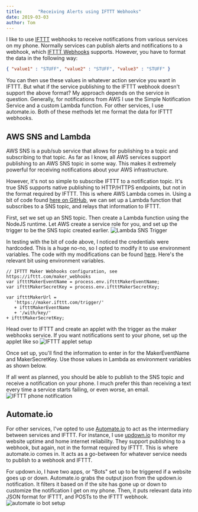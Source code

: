 ```yaml
---
title:      "Receiving Alerts using IFTTT Webhooks"
date: 2019-03-03
author: Tom
---
```

I like to use [IFTTT](https://ifttt.com) webhooks to receive notifications from various services on my phone. Normally services can publish alerts and notifications to a webhook, which [IFTTT Webhooks](https://ifttt.com/maker_webhooks) supports. However, you have to format the data in the following way:

```JSON
{ "value1" : "STUFF", "value2" : "STUFF", "value3" : "STUFF" }
```

You can then use these values in whatever action service you want in IFTTT.
But what if the service publishing to the IFTTT webhook doesn't support the above format? My approach depends on the service in question. Generally, for notifications from AWS I use the Simple Notification Service and a custom Lambda function. For other services, I use automate.io. Both of these methods let me format the data for IFTTT webhooks.

## AWS SNS and Lambda

 AWS SNS is a pub/sub service that allows for publishing to a topic and subscribing to that topic. As far as I know, all AWS services support publishing to an AWS SNS topic in some way. This makes it extremely powerful for receiving notifications about your AWS infrastructure.

 However, it's not so simple to subscribe IFTTT to a notification topic. It's true SNS supports native publishing to HTTP/HTTPS endpoints, but not in the format required by IFTTT. This is where AWS Lambda comes in. Using a bit of code found [here on GitHub](https://github.com/danilop/SNS2IFTTT/), we can set up a Lambda function that subscribes to a SNS topic, and relays that information to IFTTT.

 First, set we set up an SNS topic. Then create a Lambda function using the NodeJS runtime. Let AWS create a service role for you, and set up the trigger to be the SNS topic created earlier.
![Lambda SNS Trigger](/images/lambda2.png)

 In testing with the bit of code above, I noticed the credentials were hardcoded. This is a huge no-no, so I opted to modify it to use environment variables. The code with my modifications can be found [here](https://github.com/twaluigi/sns2ifttt). Here's the relevant bit using environment variables.

 ```NodeJS
 // IFTTT Maker Webhooks configuration, see https://ifttt.com/maker_webhooks
var iftttMakerEventName = process.env.iftttMakerEventName;
var iftttMakerSecretKey = process.env.iftttMakerSecretKey;

var iftttMakerUrl =
    'https://maker.ifttt.com/trigger/'
    + iftttMakerEventName
    + '/with/key/'
+ iftttMakerSecretKey;
```

Head over to IFTTT and create an applet with the trigger as the maker webhooks service. If you want notifications sent to your phone, set up the applet like so
![IFTTT applet setup](/images/ifttt1.png)

Once set up, you'll find the information to enter in for the MakerEventName and MakerSecretKey. Use those values in Lambda as environment variables as shown below.

If all went as planned, you should be able to publish to the SNS topic and receive a notification on your phone. I much prefer this than receiving a text every time a service starts failing, or even worse, an email.
![IFTTT phone notification](/images/ifttt2.png)

## Automate.io

For other services, I've opted to use [Automate.io](https://automate.io/) to act as the intermediary between services and IFTTT. For instance, I use [updown.io](https://updown.io) to monitor my website uptime and home internet reliability. They support publishing to a webhook, but again, not in the format required by IFTTT. This is where automate.io comes in. It acts as a go-between for whatever service needs to publish to a webhook and IFTTT.

For updown.io, I have two apps, or "Bots" set up to be triggered if a website goes up or down. Automate.io grabs the output json from the updown.io notification. It filters it based on if the site has gone up or down to customize the notification I get on my phone. Then, it puts relevant data into JSON format for IFTTT, and POSTs to the IFTTT webhook.
![automate io bot setup](/images/automate1.png)
